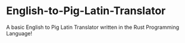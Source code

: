 # English-to-Pig-Latin-Translator
A basic English to Pig Latin Translator written in the Rust Programming Language!
